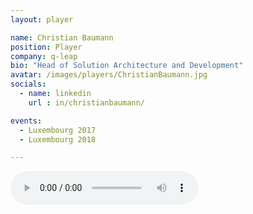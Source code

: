 ```yaml
---
layout: player

name: Christian Baumann
position: Player
company: q-leap
bio: "Head of Solution Architecture and Development"
avatar: /images/players/ChristianBaumann.jpg
socials:
  - name: linkedin
    url : in/christianbaumann/

events:
  - Luxembourg 2017
  - Luxembourg 2018

---
```


<audio controls>
  <source src="/files/soundbites/2017-03/170324-ChristianBaumann.m4a" type="audio/mpeg">
  Your browser does not support the audio tag.
</audio>
